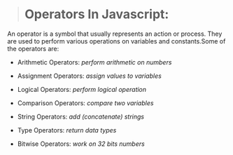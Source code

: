 > # Operators In Javascript:

An operator is a symbol that usually represents an action or process. They are used to perform various operations on variables and constants.Some of the operators are:

- Arithmetic Operators: *perform arithmetic on numbers*

- Assignment Operators: *assign values to variables*

- Logical Operators: *perform logical operation*

- Comparison Operators: *compare two variables*

- String Operators: *add (concatenate) strings*

- Type Operators: *return data types*

- Bitwise Operators: *work on 32 bits numbers*